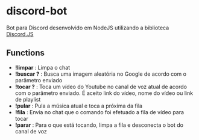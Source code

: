 # discord-bot

Bot para Discord desenvolvido em NodeJS utilizando a biblioteca [Discord.JS](https://github.com/discordjs/discord.js/)


## Functions
- **!limpar** : Limpa o chat
- **!buscar ?** : Busca uma imagem aleatória no Google de acordo com o parâmetro enviado
- **!tocar ?** : Toca um vídeo do Youtube no canal de voz atual de acordo com o parâmetro enviado. É aceito link do vídeo, nome do vídeo ou link de playlist
- **!pular** : Pula a música atual e toca a próxima da fila
- **!fila** : Envia no chat que o comando foi efetuado a fila de vídeo para tocar
- **!parar** :  Para o que está tocando, limpa a fila e desconecta o bot do canal de voz
